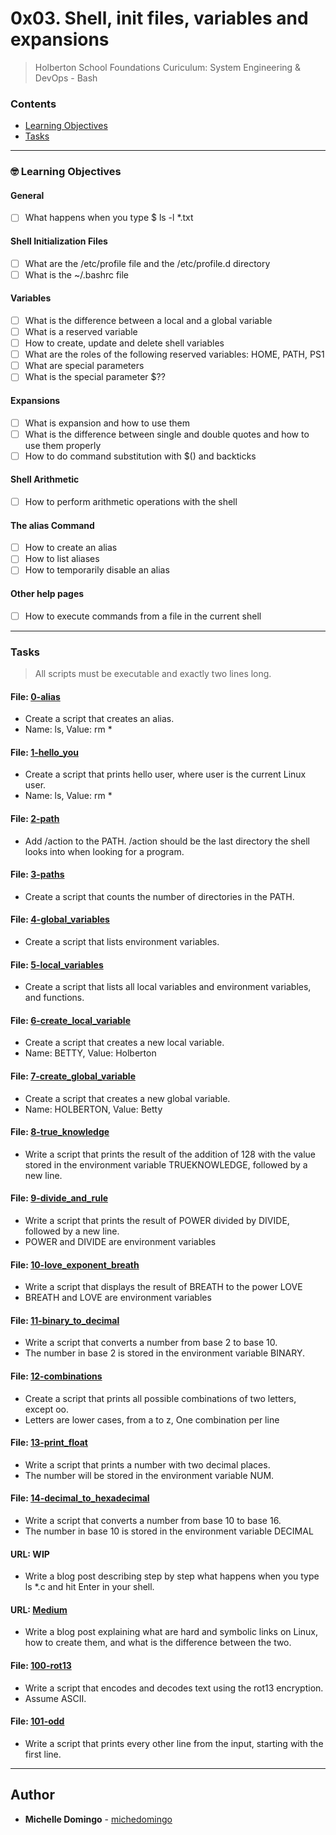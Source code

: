 # 0x03. Shell, init files, variables and expansions
> Holberton School Foundations Curiculum: System Engineering & DevOps - Bash

### Contents
- [Learning Objectives](https://github.com/michedomingo/holberton-system_engineering-devops/tree/master/0x03-shell_variables_expansions/#expansions)
- [Tasks](https://github.com/michedomingo/holberton-system_engineering-devops/tree/master/0x03-shell_variables_expansions/#tasks)
___
<a name="expansions"></a>

### 🤓 Learning Objectives
#### General
- [ ] What happens when you type $ ls -l *.txt
#### Shell Initialization Files
- [ ] What are the /etc/profile file and the /etc/profile.d directory
- [ ] What is the ~/.bashrc file
#### Variables
- [ ] What is the difference between a local and a global variable
- [ ] What is a reserved variable
- [ ] How to create, update and delete shell variables
- [ ] What are the roles of the following reserved variables: HOME, PATH, PS1
- [ ] What are special parameters
- [ ] What is the special parameter $??
#### Expansions
- [ ] What is expansion and how to use them
- [ ] What is the difference between single and double quotes and how to use them properly
- [ ] How to do command substitution with $() and backticks
#### Shell Arithmetic
- [ ] How to perform arithmetic operations with the shell
#### The alias Command
- [ ] How to create an alias
- [ ] How to list aliases
- [ ] How to temporarily disable an alias
#### Other help pages
- [ ] How to execute commands from a file in the current shell
___
<a name="tasks"></a>
### Tasks
> All scripts must be executable and exactly two lines long.

#### File: [0-alias](https://github.com/michedomingo/holberton-system_engineering-devops/blob/master/0x03-shell_variables_expansions/0-alias)
- Create a script that creates an alias.
- Name: ls, Value: rm *

#### File: [1-hello_you](https://github.com/michedomingo/holberton-system_engineering-devops/blob/master/0x03-shell_variables_expansions/1-hello_you)
- Create a script that prints hello user, where user is the current Linux user.
- Name: ls, Value: rm *

#### File: [2-path](https://github.com/michedomingo/holberton-system_engineering-devops/blob/master/0x03-shell_variables_expansions/2-path)
- Add /action to the PATH. /action should be the last directory the shell looks into when looking for a program.

#### File: [3-paths](https://github.com/michedomingo/holberton-system_engineering-devops/blob/master/0x03-shell_variables_expansions/3-paths)
- Create a script that counts the number of directories in the PATH.

#### File: [4-global_variables](https://github.com/michedomingo/holberton-system_engineering-devops/blob/master/0x03-shell_variables_expansions/4-global_variables)
- Create a script that lists environment variables.

#### File: [5-local_variables](https://github.com/michedomingo/holberton-system_engineering-devops/blob/master/0x03-shell_variables_expansions/5-local_variables)
- Create a script that lists all local variables and environment variables, and functions.

#### File: [6-create_local_variable](https://github.com/michedomingo/holberton-system_engineering-devops/blob/master/0x03-shell_variables_expansions/6-create_local_variable)
- Create a script that creates a new local variable.
- Name: BETTY, Value: Holberton

#### File: [7-create_global_variable](https://github.com/michedomingo/holberton-system_engineering-devops/blob/master/0x03-shell_variables_expansions/7-create_global_variable)
- Create a script that creates a new global variable.
- Name: HOLBERTON, Value: Betty

#### File: [8-true_knowledge](https://github.com/michedomingo/holberton-system_engineering-devops/blob/master/0x03-shell_variables_expansions/8-true_knowledge)
- Write a script that prints the result of the addition of 128 with the value stored in the environment variable TRUEKNOWLEDGE, followed by a new line.

#### File: [9-divide_and_rule](https://github.com/michedomingo/holberton-system_engineering-devops/blob/master/0x03-shell_variables_expansions/9-divide_and_rule)
- Write a script that prints the result of POWER divided by DIVIDE, followed by a new line.
- POWER and DIVIDE are environment variables

#### File: [10-love_exponent_breath](https://github.com/michedomingo/holberton-system_engineering-devops/blob/master/0x03-shell_variables_expansions/10-love_exponent_breath)
- Write a script that displays the result of BREATH to the power LOVE
- BREATH and LOVE are environment variables

#### File: [11-binary_to_decimal](https://github.com/michedomingo/holberton-system_engineering-devops/blob/master/0x03-shell_variables_expansions/11-binary_to_decimal)
- Write a script that converts a number from base 2 to base 10.
- The number in base 2 is stored in the environment variable BINARY.

#### File: [12-combinations](https://github.com/michedomingo/holberton-system_engineering-devops/blob/master/0x03-shell_variables_expansions/12-combinations)
- Create a script that prints all possible combinations of two letters, except oo.
- Letters are lower cases, from a to z, One combination per line

#### File: [13-print_float](https://github.com/michedomingo/holberton-system_engineering-devops/blob/master/0x03-shell_variables_expansions/13-print_float)
- Write a script that prints a number with two decimal places.
- The number will be stored in the environment variable NUM.

#### File: [14-decimal_to_hexadecimal](https://github.com/michedomingo/holberton-system_engineering-devops/blob/master/0x03-shell_variables_expansions/14-decimal_to_hexadecimal)
- Write a script that converts a number from base 10 to base 16.
- The number in base 10 is stored in the environment variable DECIMAL

#### URL: WIP
- Write a blog post describing step by step what happens when you type ls *.c and hit Enter in your shell.

#### URL: [Medium](https://medium.com/@michedomingo/the-difference-between-a-hard-link-and-a-symbolic-link-9b35ab606f9f)
- Write a blog post explaining what are hard and symbolic links on Linux, how to create them, and what is the difference between the two.

#### File: [100-rot13](https://github.com/michedomingo/holberton-system_engineering-devops/blob/master/0x03-shell_variables_expansions/100-rot13)
- Write a script that encodes and decodes text using the rot13 encryption. 
- Assume ASCII.

#### File: [101-odd](https://github.com/michedomingo/holberton-system_engineering-devops/blob/master/0x03-shell_variables_expansions/101-odd)
- Write a script that prints every other line from the input, starting with the first line.
___
## Author
* **Michelle Domingo** - [michedomingo](https://github.com/michedomingo)
